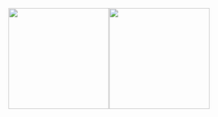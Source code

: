 <img src="https://canary.discordapp.com/assets/879468637365983eba26983ddf6d38ad.svg" width="200" height="200"/><img src="https://canary.discordapp.com/assets/9a13b8821ec2c880981df4bf3ce07177.svg" width="200" height="200"/>
